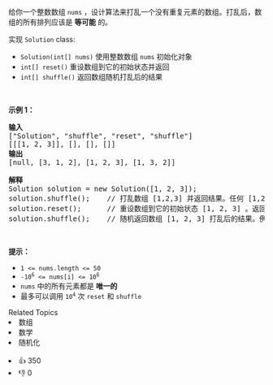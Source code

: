 <p>给你一个整数数组 <code>nums</code> ，设计算法来打乱一个没有重复元素的数组。打乱后，数组的所有排列应该是&nbsp;<strong>等可能</strong>&nbsp;的。</p>

<p>实现 <code>Solution</code> class:</p>

<ul> 
 <li><code>Solution(int[] nums)</code> 使用整数数组 <code>nums</code> 初始化对象</li> 
 <li><code>int[] reset()</code> 重设数组到它的初始状态并返回</li> 
 <li><code>int[] shuffle()</code> 返回数组随机打乱后的结果</li> 
</ul>

<p>&nbsp;</p>

<p><strong>示例 1：</strong></p>

<pre>
<strong>输入</strong>
["Solution", "shuffle", "reset", "shuffle"]
[[[1, 2, 3]], [], [], []]
<strong>输出</strong>
[null, [3, 1, 2], [1, 2, 3], [1, 3, 2]]

<strong>解释</strong>
Solution solution = new Solution([1, 2, 3]);
solution.shuffle();    // 打乱数组 [1,2,3] 并返回结果。任何 [1,2,3]的排列返回的概率应该相同。例如，返回 [3, 1, 2]
solution.reset();      // 重设数组到它的初始状态 [1, 2, 3] 。返回 [1, 2, 3]
solution.shuffle();    // 随机返回数组 [1, 2, 3] 打乱后的结果。例如，返回 [1, 3, 2]
</pre>

<p>&nbsp;</p>

<p><strong>提示：</strong></p>

<ul> 
 <li><code>1 &lt;= nums.length &lt;= 50</code></li> 
 <li><code>-10<sup>6</sup> &lt;= nums[i] &lt;= 10<sup>6</sup></code></li> 
 <li><code>nums</code> 中的所有元素都是 <strong>唯一的</strong></li> 
 <li>最多可以调用 <code>10<sup>4</sup></code> 次 <code>reset</code> 和 <code>shuffle</code></li> 
</ul>

<div><div>Related Topics</div><div><li>数组</li><li>数学</li><li>随机化</li></div></div><br><div><li>👍 350</li><li>👎 0</li></div>